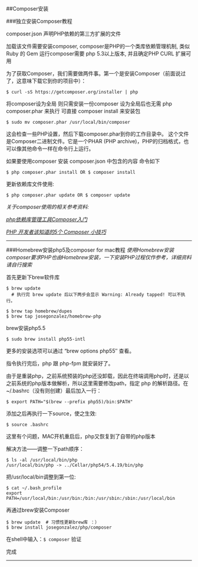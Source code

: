 ##Composer安装

###独立安装Composer教程

composer.json 声明PHP依赖的第三方扩展的文件

加载该文件需要安装composer, composer是PHP的一个类库依赖管理机制, 类似Ruby 的 Gem
运行composer需要 php 5.3以上版本, 并且确定PHP CURL 扩展可用

为了获取Composer，我们需要做两件事。第一个是安装Composer（前面说过了，这意味下载它到你的项目中）：


```
$ curl -sS https://getcomposer.org/installer | php
```

将composer设为全局 则只需安装一份composer 设为全局后也无需 php composer.phar 来执行
可直接 composer install 来安装包

```
$ sudo mv composer.phar /usr/local/bin/composer
```

这会检查一些PHP设置，然后下载composer.phar到你的工作目录中。
这个文件是Composer二进制文件。它是一个PHAR (PHP archive)，PHP的归档格式，也可以像其他命令一样在命令行上运行。

如果要使用composer 安装 composer.json 中包含的内容 命令如下

```
$ php composer.phar install OR $ composer install
```

更新依赖库文件使用:

```
$ php composer.phar update OR $ composer update
```

*关于composer使用的相关参考资料:*

*[php依赖库管理工具Composer入门](http://weizhifeng.net/manage-php-dependency-with-composer.html)*

*[PHP 开发者该知道的5个 Composer 小技巧](http://segmentfault.com/a/1190000000355928)*

---

###Homebrew安装php5及composer for mac教程
*使用Homebrew安装composer要求PHP也由Homebrew安装，一下安装PHP过程仅作参考，详细资料请自行搜索*

首先更新下brew软件库

```
$ brew update   
  # 执行完 brew update 后以下两步会显示 Warning: Already tapped! 可以不执行。

$ brew tap homebrew/dupes
$ brew tap josegonzalez/homebrew-php
```

brew安装php5.5

```
$ sudo brew install php55-intl 
```

更多的安装选项可以通过 “brew options php55″ 查看。

指令执行完后，php 跟 php-fpm 就安装好了。

由于是重装php，之前系统预装的php还没卸载，因此在终端调用php时，还是以之前系统的php版本做解析，所以这里需要修改path，指定 php 的解析路径。在~/.bashrc（没有则创建）最后加入一行：

```
$ export PATH="$(brew --prefix php55)/bin:$PATH"
```

添加之后再执行一下source，使之生效:

```
$ source .bashrc
```

这里有个问题，MAC开机重启后，php又恢复到了自带的php版本

解决方法——调整一下path顺序：

```
$ ls -al /usr/local/bin/php
/usr/local/bin/php -> ../Cellar/php54/5.4.19/bin/php
```

把/usr/local/bin调整到第一位:

```
$ cat ~/.bash_profile 
export PATH=/usr/local/bin:/usr/bin:/bin:/usr/sbin:/sbin:/usr/local/bin
```

再通过brew安装Composer

```
$ brew update  # 习惯性更新brew库 ：）
$ brew install josegonzalez/php/composer
```

在shell中输入：`$ composer` 验证

完成

---
